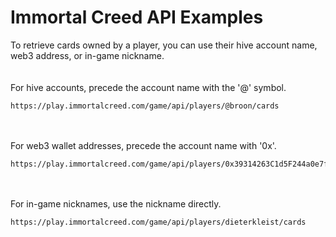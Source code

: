 # Immortal Creed API Examples
To retrieve cards owned by a player, you can use their hive account name, web3 address, or in-game nickname.
<br /><br /><br />
For hive accounts, precede the account name with the '@' symbol.
```
https://play.immortalcreed.com/game/api/players/@broon/cards
```
<br /><br />
For web3 wallet addresses, precede the account name with '0x'.
```
https://play.immortalcreed.com/game/api/players/0x39314263C1d5F244a0e7ff2CAbaa01c5b2409be3/cards
```
<br /><br />
For in-game nicknames, use the nickname directly.
```
https://play.immortalcreed.com/game/api/players/dieterkleist/cards
```
